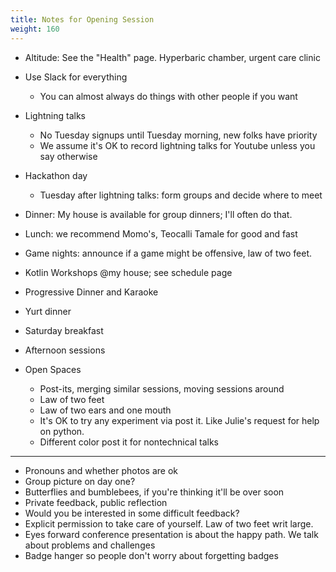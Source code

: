 ```yaml
---
title: Notes for Opening Session
weight: 160
---
```


- Altitude: See the "Health" page. Hyperbaric chamber, urgent care clinic

- Use Slack for everything
  - You can almost always do things with other people if you want

- Lightning talks
  - No Tuesday signups until Tuesday morning, new folks have priority
  - We assume it's OK to record lightning talks for Youtube unless you say otherwise

- Hackathon day
  - Tuesday after lightning talks: form groups and decide where to meet

- Dinner: My house is available for group dinners; I'll often do that.

- Lunch: we recommend Momo's, Teocalli Tamale for good and fast

- Game nights: announce if a game might be offensive, law of two feet.

- Kotlin Workshops @my house; see schedule page

- Progressive Dinner and Karaoke

- Yurt dinner

- Saturday breakfast

- Afternoon sessions

- Open Spaces
  - Post-its, merging similar sessions, moving sessions around
  - Law of two feet
  - Law of two ears and one mouth
  - It's OK to try any experiment via post it. Like Julie's request for help on python.
  - Different color post it for nontechnical talks


________________________________________

- Pronouns and whether photos are ok
- Group picture on day one?
- Butterflies and bumblebees, if you're thinking it'll be over soon
- Private feedback, public reflection
- Would you be interested in some difficult feedback?
- Explicit permission to take care of yourself. Law of two feet writ large.
- Eyes forward conference presentation is about the happy path. We talk about problems and challenges
- Badge hanger so people don't worry about forgetting badges
